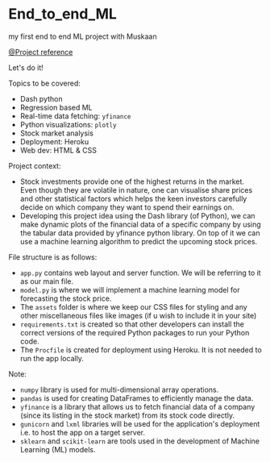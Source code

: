 # End_to_end_ML
my first end to end ML project with Muskaan

[@Project reference](https://www.crio.do/projects/python-forecasting-stocks-dash/)

Let's do it!

Topics to be covered:
- Dash python
- Regression based ML
- Real-time data fetching: `yfinance` 
- Python visualizations: `plotly` 
- Stock market analysis 
- Deployment: Heroku
- Web dev: HTML & CSS

Project context:
- Stock investments provide one of the highest returns in the market. Even though they are volatile in nature, one can visualise share prices and other statistical factors which helps the keen investors carefully decide on which company they want to spend their earnings on.
- Developing this project idea using the Dash library (of Python), we can make dynamic plots of the financial data of a specific company by using the tabular data provided by yfinance python library. On top of it we can use a machine learning algorithm to predict the upcoming stock prices.


File structure is as follows:
- `app.py` contains web layout and server function. We will be referring to it as our main file.
- `model.py` is where we will implement a machine learning model for forecasting the stock price.
- The `assets` folder is where we keep our CSS files for styling and any other miscellaneous files like images (if u wish to include it in your site)
- `requirements.txt` is created so that other developers can install the correct versions of the required Python packages to run your Python code.
- The `Procfile` is created for deployment using Heroku. It is not needed to run the app locally.

Note:
- `numpy` library is used for multi-dimensional array operations.
- `pandas` is used for creating DataFrames to efficiently manage the data.
- `yfinance` is a library that allows us to fetch financial data of a company (since its listing in the stock market) from its stock code directly.
- `gunicorn` and `lxml` libraries will be used for the application's deployment i.e. to host the app on a target server.
- `sklearn` and `scikit-learn` are tools used in the development of Machine Learning (ML) models.